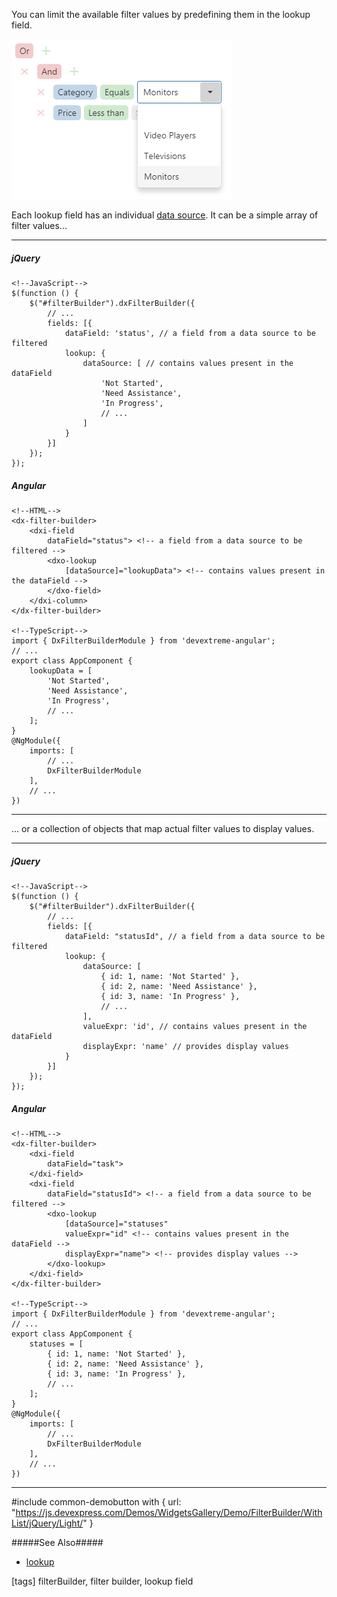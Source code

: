 You can limit the available filter values by predefining them in the lookup field.

![DevExtreme HTML5 JavaScript Filter Builder Lookup Field](/images/FilterBuilder/visual_elements/lookup_field.png)

Each lookup field has an individual [data source](/api-reference/10%20UI%20Widgets/dxFilterBuilder/5%20Field/lookup/dataSource.md '/Documentation/ApiReference/UI_Widgets/dxFilterBuilder/Field/lookup/#dataSource'). It can be a simple array of filter values...

---
##### jQuery

    <!--JavaScript-->
    $(function () {
        $("#filterBuilder").dxFilterBuilder({
            // ...
            fields: [{
                dataField: 'status', // a field from a data source to be filtered
                lookup: {
                    dataSource: [ // contains values present in the dataField
                        'Not Started',
                        'Need Assistance',
                        'In Progress',
                        // ...
                    ]
                }
            }]
        });
    });

##### Angular

    <!--HTML-->
    <dx-filter-builder>
        <dxi-field
            dataField="status"> <!-- a field from a data source to be filtered -->
            <dxo-lookup
                [dataSource]="lookupData"> <!-- contains values present in the dataField -->
            </dxo-field>
        </dxi-column>
    </dx-filter-builder>

    <!--TypeScript-->
    import { DxFilterBuilderModule } from 'devextreme-angular';
    // ...
    export class AppComponent {
        lookupData = [
            'Not Started',
            'Need Assistance',
            'In Progress',
            // ...
        ];
    }
    @NgModule({
        imports: [
            // ...
            DxFilterBuilderModule
        ],
        // ...
    })

---

... or a collection of objects that map actual filter values to display values. 

---
##### jQuery

    <!--JavaScript-->
    $(function () {
        $("#filterBuilder").dxFilterBuilder({
            // ...
            fields: [{
                dataField: "statusId", // a field from a data source to be filtered
                lookup: {
                    dataSource: [
                        { id: 1, name: 'Not Started' },
                        { id: 2, name: 'Need Assistance' },
                        { id: 3, name: 'In Progress' },
                        // ...
                    ],
                    valueExpr: 'id', // contains values present in the dataField
                    displayExpr: 'name' // provides display values
                }
            }]
        });
    });

##### Angular

    <!--HTML-->
    <dx-filter-builder>
        <dxi-field
            dataField="task">
        </dxi-field>
        <dxi-field
            dataField="statusId"> <!-- a field from a data source to be filtered -->
            <dxo-lookup 
                [dataSource]="statuses"
                valueExpr="id" <!-- contains values present in the dataField -->
                displayExpr="name"> <!-- provides display values -->
            </dxo-lookup> 
        </dxi-field>
    </dx-filter-builder>

    <!--TypeScript-->
    import { DxFilterBuilderModule } from 'devextreme-angular';
    // ...
    export class AppComponent {
        statuses = [
            { id: 1, name: 'Not Started' },
            { id: 2, name: 'Need Assistance' },
            { id: 3, name: 'In Progress' },
            // ...
        ];
    }
    @NgModule({
        imports: [
            // ...
            DxFilterBuilderModule
        ],
        // ...
    })

---

#include common-demobutton with {
    url: "https://js.devexpress.com/Demos/WidgetsGallery/Demo/FilterBuilder/WithList/jQuery/Light/"
}

#####See Also#####
- [lookup](/api-reference/10%20UI%20Widgets/dxFilterBuilder/5%20Field/lookup '/Documentation/ApiReference/UI_Widgets/dxFilterBuilder/Field/lookup/')

[tags] filterBuilder, filter builder, lookup field
